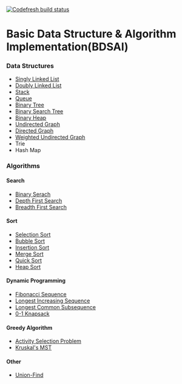 [![Codefresh build status]( https://g.codefresh.io/api/badges/build?repoOwner=Cokeeeeman&repoName=bdsai&branch=master&pipelineName=bdsai&accountName=cokeeeeman&type=cf-1)]( https://g.codefresh.io/repositories/Cokeeeeman/bdsai/builds?filter=trigger:build;branch:master;service:5af3de09b1d7540001732a10~bdsai)

# Basic Data Structure & Algorithm Implementation(BDSAI)

### Data Structures
- [Singly Linked List](./src/data_structures/SinglyLinkedList.js)
- [Doubly Linked List](./src/data_structures/DoublyLinkedList.js)
- [Stack](./src/data_structures/Stack.js)
- [Queue](./src/data_structures/Queue.js)
- [Binary Tree](./src/data_structures/BinaryTree.js)
- [Binary Search Tree](./src/data_structures/BinarySearchTree.js)
- [Binary Heap](./src/data_structures/BinaryHeap.js)
- [Undirected Graph](./src/data_structures/UndirectedGraph.js)
- [Directed Graph](./src/data_structures/DirectedGraph.js)
- [Weighted Undirected Graph](./src/data_structures/WeightedUndirectedGraph.js)
- Trie
- Hash Map

### Algorithms
#### Search
- [Binary Serach](./src/algorithms/search/binarySearch.js)
- [Depth First Search](./src/algorithms/search/dfs.js)
- [Breadth First Search](./src/algorithms/search/bfs.js)
#### Sort
- [Selection Sort](./src/algorithms/sort/selectionSort.js)
- [Bubble Sort](./src/algorithms/sort/bubbleSort.js)
- [Insertion Sort](./src/algorithms/sort/insertionSort.js)
- [Merge Sort](./src/algorithms/sort/mergeSort.js)
- [Quick Sort](./src/algorithms/sort/quickSort.js)
- [Heap Sort](./src/algorithms/sort/heapSort.js)
#### Dynamic Programming
- [Fibonacci Sequence](./src/algorithms/dp/fibonacci.js)
- [Longest Increasing Sequence](./src/dp/algorithms/lis.js)
- [Longest Common Subsequence](./src/dp/algorithms/lcs.js)
- [0-1 Knapsack](./src/dp/algorithms/knapsack.js)
#### Greedy Algorithm
- [Activity Selection Problem](./src/algorithms/greedy/activitySelection.js)
- [Kruskal's MST](./src/algorithms/greedy/kruskalMST.js)
#### Other
- [Union-Find](./src/algorithms/other/unionFind.js)
